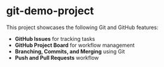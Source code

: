 # git-demo-project

This project showcases the following Git and GitHub features:
- **GitHub Issues** for tracking tasks
- **GitHub Project Board** for workflow management
- **Branching, Commits, and Merging** using Git
- **Push and Pull Requests** workflow
